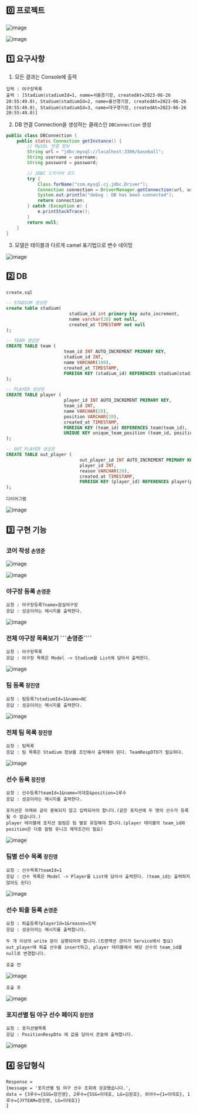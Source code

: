 
## 0️⃣ 프로젝트

![image](https://github.com/jinyngg/baseball-management/assets/96164211/f7eaa4d4-1395-4c78-adad-a9b5cfbfa1ef)

![image](https://github.com/jinyngg/baseball-management/assets/96164211/3ccbbbf8-c0d2-4db3-942f-581a12bed118)

## 1️⃣ 요구사항

1. 모든 결과는 Console에 출력

```
입력 : 야구장목록
출력 : [Stadium(stadiumId=1, name=서울경기장, createdAt=2023-06-26 20:55:49.0), Stadium(stadiumId=2, name=울산경기장, createdAt=2023-06-26 20:55:49.0), Stadium(stadiumId=3, name=대구경기장, createdAt=2023-06-26 20:55:49.0)]
```

2. DB 연결 Connection을 생성하는 클래스인 ````DBConnection```` 생성

```java
public class DBConnection {
    public static Connection getInstance() {
        // MySQL 연결 정보
        String url = "jdbc:mysql://localhost:3306/baseball";
        String username = username;
        String password = password;

        // JDBC 드라이버 로드
        try {
            Class.forName("com.mysql.cj.jdbc.Driver");
            Connection connection = DriverManager.getConnection(url, username, password);
            System.out.println("debug : DB has been connected");
            return connection;
        } catch (Exception e) {
            e.printStackTrace();
        }
        return null;
    }
}
```

3. 모델은 테이블과 다르게 camel 표기법으로 변수 네이밍

![image](https://github.com/jinyngg/baseball-management/assets/96164211/0907efe3-68bb-4860-b5a8-8789944b3799)

## 2️⃣ DB 

````create.sql````

```sql
-- STADIUM 생성문
create table stadium(
                        stadium_id int primary key auto_increment,
                        name varchar(20) not null,
                        created_at TIMESTAMP not null
);

-- TEAM 생성문
CREATE TABLE team (
                      team_id INT AUTO_INCREMENT PRIMARY KEY,
                      stadium_id INT,
                      name VARCHAR(100),
                      created_at TIMESTAMP,
                      FOREIGN KEY (stadium_id) REFERENCES stadium(stadium_id)
);

-- PLAYER 생성문
CREATE TABLE player (
                      player_id INT AUTO_INCREMENT PRIMARY KEY,
                      team_id INT,
                      name VARCHAR(20),
                      position VARCHAR(20),
                      created_at TIMESTAMP,
                      FOREIGN KEY (team_id) REFERENCES team(team_id),
                      UNIQUE KEY unique_team_position (team_id, position)
);

-- OUT_PLAYER 생성문
CREATE TABLE out_player (
                            out_player_id INT AUTO_INCREMENT PRIMARY KEY,
                            player_id INT,
                            reason VARCHAR(20),
                            created_at TIMESTAMP,
                            FOREIGN KEY (player_id) REFERENCES player(player_id)
);
```

````다이어그램````

![image](https://github.com/jinyngg/baseball-management/assets/96164211/ad92fb42-c0fa-4d3e-a06f-e43fcc39bbce)

## 3️⃣ 구현 기능

### 코어 작성 ```손영준```

![image](https://github.com/jinyngg/baseball-management/assets/96164211/494e3741-4dc4-4b4b-9ff6-97b357f8264f)

![image](https://github.com/jinyngg/baseball-management/assets/96164211/89d09383-bf90-4850-a435-8c9e6bbf45a2)


### 야구장 등록 ```손영준```

````
요청 : 야구장등록?name=잠실야구장
응답 : 성공이라는 메시지를 출력한다.
````

![image](https://github.com/jinyngg/baseball-management/assets/96164211/4c3cad87-8d02-4eaf-911f-c4b26b1c9ca4)

### 전체 야구장 목록보기 ```손영준````

````
요청 : 야구장목록
응답 : 야구장 목록은 Model -> Stadium을 List에 담아서 출력한다.
````

![image](https://github.com/jinyngg/baseball-management/assets/96164211/5cf13f39-33ec-4baf-9d69-5726f073206a)

### 팀 등록 ```장진영```

````
요청 : 팀등록?stadiumId=1&name=NC
응답 : 성공이라는 메시지를 출력한다.
````

![image](https://github.com/jinyngg/baseball-management/assets/96164211/709c7df3-4de0-42fa-b401-645c69b8e081)

### 전체 팀 목록 ```장진영```

````
요청 : 팀목록
응답 : 팀 목록은 Stadium 정보를 조인해서 출력해야 된다. TeamRespDTO가 필요하다.
````

![image](https://github.com/jinyngg/baseball-management/assets/96164211/9e34a9ab-ffa7-4574-b810-b2acdb1d5b67)

### 선수 등록 ```장진영```

````
요청 : 선수등록?teamId=1&name=이대호&position=1루수
응답 : 성공이라는 메시지를 출력한다.

포지션은 아래와 같이 중복되지 않고 입력되어야 합니다.(같은 포지션에 두 명의 선수가 등록될 수 없습니다.)
player 테이블에 포지션 칼럼은 팀 별로 유일해야 합니다.(player 테이블의 team_id와 position은 다중 칼럼 유니크 제약조건이 필요)
````

![image](https://github.com/jinyngg/baseball-management/assets/96164211/66c3f885-71b5-45c7-850f-6acbb0a11eba)

### 팀별 선수 목록 ```장진영```

````
요청 : 선수목록?teamId=1
응답 : 선수 목록은 Model -> Player를 List에 담아서 출력한다. (team_id는 출력하지 않아도 된다)
````

![image](https://github.com/jinyngg/baseball-management/assets/96164211/eb1c7e68-427c-429c-93da-b98fdd271382)

### 선수 퇴출 등록 ```손영준```

````
요청 : 퇴출등록?playerId=1&reason=도박
응답 : 성공이라는 메시지를 출력합니다.

두 개 이상의 write 문이 실행되어야 합니다.(트랜잭션 관리가 Service에서 필요)
out_player에 퇴출 선수를 insert하고, player 테이블에서 해당 선수의 team_id를 null로 변경합니다.
````

````호출 전````

![image](https://github.com/jinyngg/baseball-management/assets/96164211/1774baac-88b3-461b-91e5-7fb155f75f58)

````호출 후````

![image](https://github.com/jinyngg/baseball-management/assets/96164211/a56863b2-1980-4b35-978a-d67fa408f3ad)

### 포지션별 팀 야구 선수 페이지 ```장진영```

````
요청 : 포지션별목록
응답 : PositionRespDto 에 값을 담아서 콘솔에 출력합니다.
````

![image](https://github.com/jinyngg/baseball-management/assets/96164211/c4afcde0-16d4-400a-84c6-df9ec0a3ff7d)

## 4️⃣ 응답형식

````
Response =
{message = '포지션별 팀 야구 선수 조회에 성공했습니다.',
data = {3루수={SSG=장진영}, 2루수={SSG=이대호, LG=김원호}, 외야수={1=이대호}, 1루수={JYTEAM=장진영, LG=이대호}}
}
````
